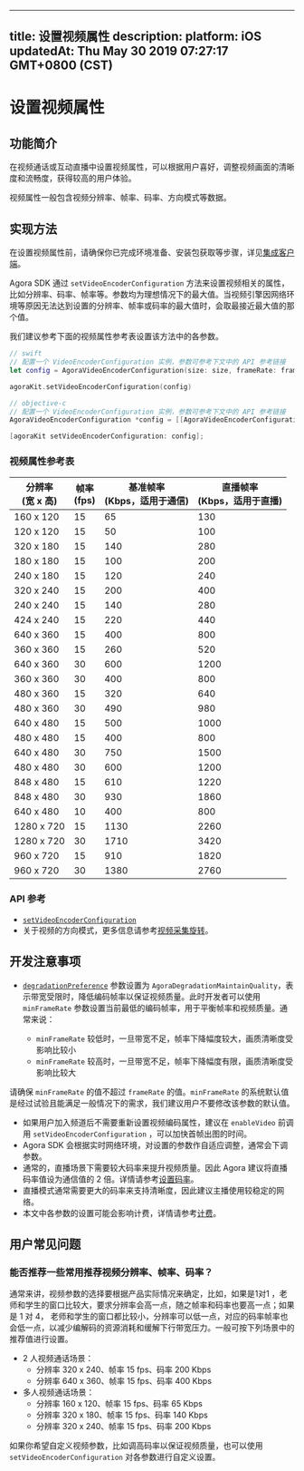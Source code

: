 
---
title: 设置视频属性
description: 
platform: iOS
updatedAt: Thu May 30 2019 07:27:17 GMT+0800 (CST)
---
# 设置视频属性
## 功能简介
在视频通话或互动直播中设置视频属性，可以根据用户喜好，调整视频画面的清晰度和流畅度，获得较高的用户体验。

视频属性一般包含视频分辨率、帧率、码率、方向模式等数据。

## 实现方法

在设置视频属性前，请确保你已完成环境准备、安装包获取等步骤，详见[集成客户端](../../cn/Interactive%20Broadcast/ios_video.md)。

Agora SDK 通过 `setVideoEncoderConfiguration` 方法来设置视频相关的属性，比如分辨率、码率、帧率等。参数均为理想情况下的最大值。当视频引擎因网络环境等原因无法达到设置的分辨率、帧率或码率的最大值时，会取最接近最大值的那个值。

我们建议参考下面的视频属性参考表设置该方法中的各参数。

```swift
// swift
// 配置一个 VideoEncoderConfiguration 实例，参数可参考下文中的 API 参考链接
let config = AgoraVideoEncoderConfiguration(size: size, frameRate: frameRate, bitrate: bitrate, orientationMode: orientationMode, degradationPreference: degradationPreference)

agoraKit.setVideoEncoderConfiguration(config)
```

```objective-c
// objective-c
// 配置一个 VideoEncoderConfiguration 实例，参数可参考下文中的 API 参考链接
AgoraVideoEncoderConfiguration *config = [[AgoraVideoEncoderConfiguration alloc] initWithSize: size frameRate: frameRate bitrate: bitrate orientationMode: AgoraVideoOutputOrientationModeAdaptative degradationPreference: AgoraDegradationMaintainQuality];

[agoraKit setVideoEncoderConfiguration: config];
```

### 视频属性参考表

| 分辨率<br>(宽 x 高) | 帧率<br>(fps) | 基准帧率<br>(Kbps，适用于通信) | 直播帧率<br>(Kbps，适用于直播) |
| ------------------- | ------------- | ------------------------------ | ------------------------------ |
| 160 x 120           | 15            | 65                             | 130                            |
| 120 x 120           | 15            | 50                             | 100                            |
| 320 x 180           | 15            | 140                            | 280                            |
| 180 x 180           | 15            | 100                            | 200                            |
| 240 x 180           | 15            | 120                            | 240                            |
| 320 x 240           | 15            | 200                            | 400                            |
| 240 x 240           | 15            | 140                            | 280                            |
| 424 x 240           | 15            | 220                            | 440                            |
| 640 x 360           | 15            | 400                            | 800                            |
| 360 x 360           | 15            | 260                            | 520                            |
| 640 x 360           | 30            | 600                            | 1200                           |
| 360 x 360           | 30            | 400                            | 800                            |
| 480 x 360           | 15            | 320                            | 640                            |
| 480 x 360           | 30            | 490                            | 980                            |
| 640 x 480           | 15            | 500                            | 1000                           |
| 480 x 480           | 15            | 400                            | 800                            |
| 640 x 480           | 30            | 750                            | 1500                           |
| 480 x 480           | 30            | 600                            | 1200                           |
| 848 x 480           | 15            | 610                            | 1220                           |
| 848 x 480           | 30            | 930                            | 1860                           |
| 640 x 480           | 10            | 400                            | 800                            |
| 1280 x 720          | 15            | 1130                           | 2260                           |
| 1280 x 720          | 30            | 1710                           | 3420                           |
| 960 x 720           | 15            | 910                            | 1820                           |
| 960 x 720           | 30            | 1380                           | 2760                           |

### API 参考
* [`setVideoEncoderConfiguration`](https://docs.agora.io/cn/Interactive%20Broadcast/API%20Reference/oc/v2.4/Classes/AgoraRtcEngineKit.html#//api/name/setVideoEncoderConfiguration:)
* 关于视频的方向模式，更多信息请参考[视频采集旋转](../../cn/Interactive%20Broadcast/rotation_guide_ios.md)。

## 开发注意事项
- [`degradationPreference`](https://docs.agora.io/cn/Interactive%20Broadcast/API%20Reference/oc/v2.4/Classes/AgoraVideoEncoderConfiguration.html#//api/name/degradationPreference) 参数设置为 `AgoraDegradationMaintainQuality`，表示带宽受限时，降低编码帧率以保证视频质量。此时开发者可以使用 `minFrameRate` 参数设置当前最低的编码帧率，用于平衡帧率和视频质量。通常来说：

	- `minFrameRate` 较低时，一旦带宽不足，帧率下降幅度较大，画质清晰度受影响比较小
	- `minFrameRate` 较高时，一旦带宽不足，帧率下降幅度有限，画质清晰度受影响比较大

 请确保 `minFrameRate` 的值不超过 `frameRate` 的值。`minFrameRate` 的系统默认值是经过试验且能满足一般情况下的需求，我们建议用户不要修改该参数的默认值。

- 如果用户加入频道后不需要重新设置视频编码属性，建议在 `enableVideo` 前调用 `setVideoEncoderConfiguration` ，可以加快首帧出图的时间。
- Agora SDK 会根据实时网络环境，对设置的参数作自适应调整，通常会下调参数。
- 通常的，直播场景下需要较大码率来提升视频质量。因此 Agora 建议将直播码率值设为通信值的 2 倍。详情请参考[设置码率](https://docs.agora.io/cn/Interactive%20Broadcast/API%20Reference/oc/Classes/AgoraVideoEncoderConfiguration.html#//api/name/bitrate)。 
- 直播模式通常需要更大的码率来支持清晰度，因此建议主播使用较稳定的网络。
- 本文中各参数的设置可能会影响计费，详情请参考[计费](../../cn/Agora%20Platform/billing_faq.md)。


## 用户常见问题

### 能否推荐一些常用推荐视频分辨率、帧率、码率？

通常来讲，视频参数的选择要根据产品实际情况来确定，比如，如果是1对1 ，老师和学生的窗口比较大，要求分辨率会高一点，随之帧率和码率也要高一点；如果是 1 对 4， 老师和学生的窗口都比较小，分辨率可以低一点，对应的码率帧率也会低一点，以减少编解码的资源消耗和缓解下行带宽压力。一般可按下列场景中的推荐值进行设置。

- 2 人视频通话场景：
  - 分辨率 320 x 240、帧率 15 fps、码率 200 Kbps 
  - 分辨率 640 x 360、帧率 15 fps、码率 400  Kbps
- 多人视频通话场景：
  - 分辨率 160 x 120、帧率 15 fps、码率 65 Kbps
  - 分辨率 320 x 180、帧率 15 fps、码率 140  Kbps
  - 分辨率 320 x 240、帧率 15 fps、码率 200 Kbps

如果你希望自定义视频参数，比如调高码率以保证视频质量，也可以使用 `setVideoEncoderConfiguration` 对各参数进行自定义设置。
